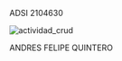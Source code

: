 ADSI 2104630

![actividad_crud](https://user-images.githubusercontent.com/69491818/131203641-26167f8c-9ce5-4348-91d2-15a8bc2ab899.gif)


ANDRES FELIPE QUINTERO
